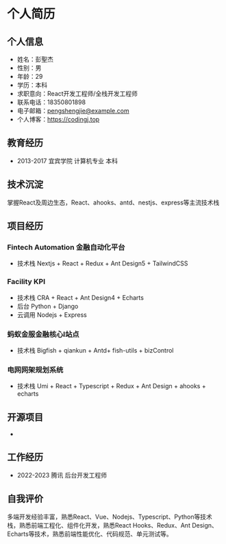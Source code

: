 # 个人简历

## 个人信息

- 姓名：彭聖杰
- 性别：男
- 年龄：29
- 学历：本科
- 求职意向：React开发工程师/全栈开发工程师
- 联系电话：18350801898
- 电子邮箱：pengshengjie@example.com
- 个人博客：https://codingj.top

## 教育经历

- 2013-2017 宜宾学院 计算机专业 本科

## 技术沉淀
掌握React及周边生态，React、ahooks、antd、nestjs、express等主流技术栈


## 项目经历

### Fintech Automation 金融自动化平台
- 技术栈 Nextjs + React + Redux + Ant Design5 + TailwindCSS

### Facility KPI
- 技术栈 CRA + React + Ant Design4 + Echarts
- 后台 Python + Django
- 云调用 Nodejs + Express

### 蚂蚁金服金融核心I站点
- 技术栈 Bigfish + qiankun + Antd+ fish-utils + bizControl

### 电网网架规划系统
- 技术栈 Umi + React + Typescript + Redux + Ant Design + ahooks + echarts

## 开源项目

- 

## 工作经历

- 2022-2023 腾讯 后台开发工程师

## 自我评价

多端开发经验丰富，熟悉React、Vue、Nodejs、Typescript、Python等技术栈，熟悉前端工程化、组件化开发，熟悉React Hooks、Redux、Ant Design、Echarts等技术，熟悉前端性能优化、代码规范、单元测试等。












